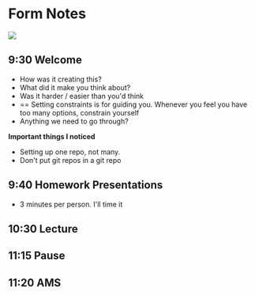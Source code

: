 Form Notes
==========

<img src="http://runemadsen-2012.s3.amazonaws.com/printing-code-2012/form/rand_icecream_small.jpg" data-slideshow="http://runemadsen-2012.s3.amazonaws.com/printing-code-2012/form/rand_icecream.jpg" />

9:30  Welcome
-------------

* How was it creating this?
* What did it make you think about?
* Was it harder / easier than you'd think
* == Setting constraints is for guiding you. Whenever you feel you have too many options, constrain yourself
* Anything we need to go through?

**Important things I noticed**

* Setting up one repo, not many.
* Don't put git repos in a git repo


9:40  Homework Presentations
----------------------------

* 3 minutes per person. I'll time it

10:30  Lecture
--------------

11:15  Pause
------------

11:20  AMS
----------